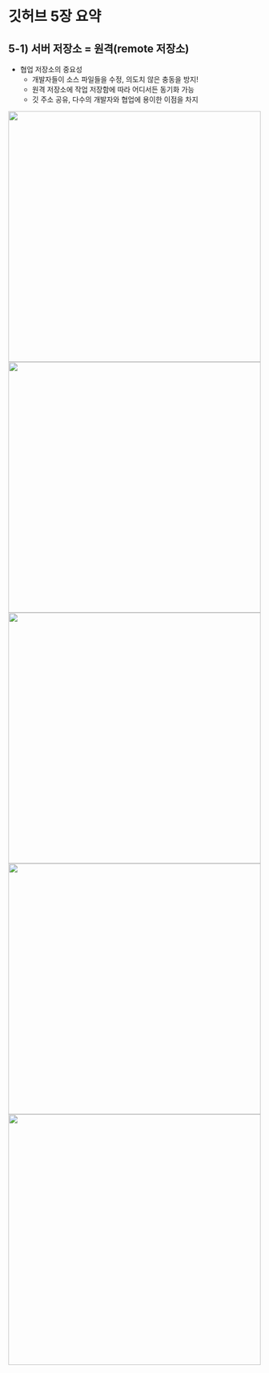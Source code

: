 # 깃허브 5장 요약
## 5-1) 서버 저장소 = 원격(remote 저장소)
* 협업 저장소의 중요성  
  * 개발자들이 소스 파일들을 수정, 의도치 않은 충동을 방지!
  * 원격 저장소에 작업 저장함에 따라 어디서든 동기화 가능
  * 깃 주소 공유, 다수의 개발자와 협업에 용이한 이점을 차지

<img src="https://user-images.githubusercontent.com/114343532/192197446-826faad1-06fc-4e2a-a41b-c3dd0de4573d.png" width="100%" height="500">
<img src="https://user-images.githubusercontent.com/114343532/192197456-2a74e5d4-5c82-4e11-8441-4ee6c3987004.png" width="100%" height="500">
<img src="https://user-images.githubusercontent.com/114343532/192197459-6c431d53-e800-4556-b3bb-a746a9f48a66.png" width="100%" height="500">
<img src="https://user-images.githubusercontent.com/114343532/192197463-06378ab9-770f-458e-83f8-291085d69254.png" width="100%" height="500">
<img src="https://user-images.githubusercontent.com/114343532/192197465-8d2dd552-08c1-4d74-ac89-3dba6028309c.png" width="100%" height="500">
